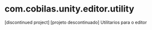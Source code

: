 # com.cobilas.unity.editor.utility
[discontinued project]
[projeto descontinuado]
Utilitarios para o editor
